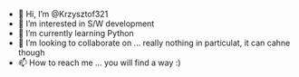 - 👋 Hi, I’m @Krzysztof321
- 👀 I’m interested in S/W development
- 🌱 I’m currently learning Python
- 💞️ I’m looking to collaborate on ... really nothing in particulat, it can cahne though
- 📫 How to reach me ... you will find a way :)

<!---
Krzysztof321/Krzysztof321 is a ✨ special ✨ repository because its `README.md` (this file) appears on your GitHub profile.
You can click the Preview link to take a look at your changes.
--->
